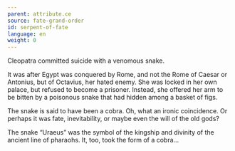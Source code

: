 ```yaml
---
parent: attribute.ce
source: fate-grand-order
id: serpent-of-fate
language: en
weight: 0
---
```


Cleopatra committed suicide with a venomous snake.

It was after Egypt was conquered by Rome, and not the Rome of Caesar or Antonius, but of Octavius, her hated enemy.
She was locked in her own palace, but refused to become a prisoner.
Instead, she offered her arm to be bitten by a poisonous snake that had hidden among a basket of figs.

The snake is said to have been a cobra.
Oh, what an ironic coincidence.
Or perhaps it was fate, inevitability, or maybe even the will of the old gods?

The snake “Uraeus” was the symbol of the kingship and divinity of the ancient line of pharaohs.
It, too, took the form of a cobra…
